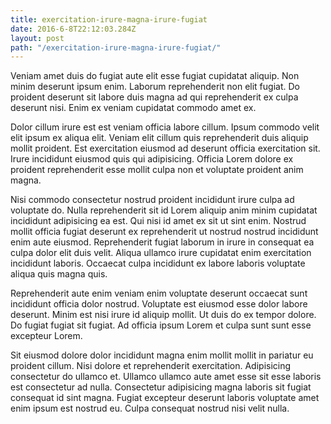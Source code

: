 ```yaml
---
title: exercitation-irure-magna-irure-fugiat
date: 2016-6-8T22:12:03.284Z
layout: post
path: "/exercitation-irure-magna-irure-fugiat/"
---
```


Veniam amet duis do fugiat aute elit esse fugiat cupidatat aliquip. Non minim deserunt ipsum enim. Laborum reprehenderit non elit fugiat. Do proident deserunt sit labore duis magna ad qui reprehenderit ex culpa deserunt nisi. Enim ex veniam cupidatat commodo amet ex.

Dolor cillum irure est est veniam officia labore cillum. Ipsum commodo velit elit ipsum ex aliqua elit. Veniam elit cillum quis reprehenderit duis aliquip mollit proident. Est exercitation eiusmod ad deserunt officia exercitation sit. Irure incididunt eiusmod quis qui adipisicing. Officia Lorem dolore ex proident reprehenderit esse mollit culpa non et voluptate proident anim magna.

Nisi commodo consectetur nostrud proident incididunt irure culpa ad voluptate do. Nulla reprehenderit sit id Lorem aliquip anim minim cupidatat incididunt adipisicing ea est. Qui nisi id amet ex sit ut sint enim. Nostrud mollit officia fugiat deserunt ex reprehenderit ut nostrud nostrud incididunt enim aute eiusmod. Reprehenderit fugiat laborum in irure in consequat ea culpa dolor elit duis velit. Aliqua ullamco irure cupidatat enim exercitation incididunt laboris. Occaecat culpa incididunt ex labore laboris voluptate aliqua quis magna quis.

Reprehenderit aute enim veniam enim voluptate deserunt occaecat sunt incididunt officia dolor nostrud. Voluptate est eiusmod esse dolor labore deserunt. Minim est nisi irure id aliquip mollit. Ut duis do ex tempor dolore. Do fugiat fugiat sit fugiat. Ad officia ipsum Lorem et culpa sunt sunt esse excepteur Lorem.

Sit eiusmod dolore dolor incididunt magna enim mollit mollit in pariatur eu proident cillum. Nisi dolore et reprehenderit exercitation. Adipisicing consectetur do ullamco et. Ullamco ullamco aute amet esse sit esse laboris est consectetur ad nulla. Consectetur adipisicing magna laboris sit fugiat consequat id sint magna. Fugiat excepteur deserunt laboris voluptate amet enim ipsum est nostrud eu. Culpa consequat nostrud nisi velit nulla.